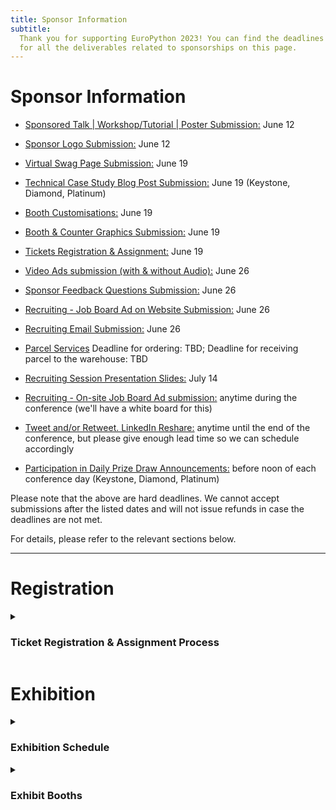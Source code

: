 ```yaml
---
title: Sponsor Information
subtitle:
  Thank you for supporting EuroPython 2023! You can find the deadlines and specs
  for all the deliverables related to sponsorships on this page.
---
```


<!-- # Deadlines -->
# Sponsor Information

- [Sponsored Talk | Workshop/Tutorial | Poster Submission:](#sponsored-content)
  June 12
- [Sponsor Logo Submission:](#sponsor-logo) June 12

- [Virtual Swag Page Submission:](#virtual-swag-page) June 19
- [Technical Case Study Blog Post Submission:](#sponsor-blog-post) June 19
  (Keystone, Diamond, Platinum)
- [Booth Customisations:](#booth-customisations) June 19
- [Booth & Counter Graphics Submission:](#booth-images) June 19
- [Tickets Registration & Assignment:](#registration) June 19
- [Video Ads submission (with & without Audio):](#video-ads) June 26
- [Sponsor Feedback Questions Submission:](#sponsor-feedback-questions) June 26
- [Recruiting - Job Board Ad on Website Submission:](#job-board-on-website) June
  26
- [Recruiting Email Submission:](#recruiting-email) June 26

- [Parcel Services](#parcel) Deadline for ordering: TBD; Deadline for
  receiving parcel to the warehouse: TBD

- [Recruiting Session Presentation Slides:](#recruiting-session)
  July 14
- [Recruiting - On-site Job Board Ad submission:](#on-site-job-board) anytime
  during the conference (we'll have a white board for this)
- [Tweet and/or Retweet. LinkedIn Reshare:](#sponsor-tweet) anytime until the
  end of the conference, but please give enough lead time so we can schedule
  accordingly
- [Participation in Daily Prize Draw Announcements:](#prize-draw) before noon of
  each conference day (Keystone, Diamond, Platinum)

Please note that the above are hard deadlines. We cannot accept submissions
after the listed dates and will not issue refunds in case the deadlines are not
met.

For details, please refer to the relevant sections below.

---

# Registration

<details>
  <summary><h3>Ticket Registration & Assignment Process</h3></summary>

- **Purchase all the complimentary / discounted tickets in bulk** by using the
  voucher links sent to you. They will be sent out to the sponsor
  representative. Please follow the direct email instructions and purchase all
  of the tickets you are entitled to.

- **Assign the tickets** to every team member that you have chosen to attend the
  conference. You can assign them by changing your order details after you make
  the order. Click the order URL in your order confirmation email from
  [support@pretix.eu](mailto:support@pretix.eu) with the **Subject: Your
  order**: **_XXXX_** and amend accordingly.

**_Deadline_** for registering and assigning the tickets: **_June 19_**

</details>


# Exhibition


<details>
  <summary><h3>Exhibition Schedule</h3></summary>

**Exhibit Days**: during the three main conference days: **Wednesday to Friday,
19-21 July 2023**.

**Exhibit Hours**: 9:00 - 17:30.

All booths should be staffed at least during the official breaks. It is highly
recommended that they will be staffed throughout the opening hours, especially
the more prominent ones, such as Keystone, Diamond and Platinum.
</details>

<details>
  <summary><h3>Exhibit Booths</h3></summary>

  Sponsors of Silver and above will all be assigned a booth, ranging from 6-56 sqm depending on the package.

** Please refer to the
[EuroPython 2023 - Exhibit Booths TBC]()
for mockups and what is included in your booth, as part of your sponsorship
package. **
</details>
